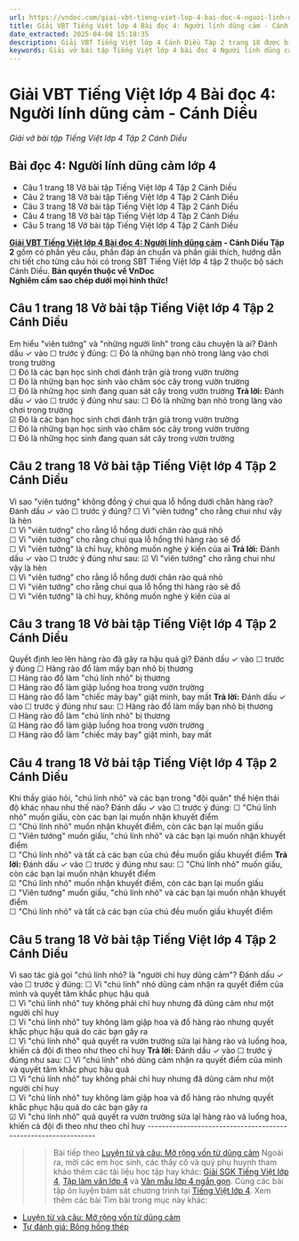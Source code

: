 ```yaml
---
url: https://vndoc.com/giai-vbt-tieng-viet-lop-4-bai-doc-4-nguoi-linh-dung-cam-canh-dieu-303710
title: Giải VBT Tiếng Việt lớp 4 Bài đọc 4: Người lính dũng cảm - Cánh Diều - Giải vở bài tập Tiếng Việt lớp 4 Tập 2 Cánh Diều - VnDoc.com
date_extracted: 2025-04-08 15:18:35
description: Giải VBT Tiếng Việt lớp 4 Cánh Diều Tập 2 trang 18 được biên soạn nhằm giúp các em HS đạt kết quả tốt trong quá trình làm bài tập và học tập môn Tiếng Việt lớp 4.
keywords: Giải vở bài tập Tiếng Việt lớp 4 bài đọc 4 Người lính dũng cảm,Người lính dũng cảm lớp 4,Bài đọc 3 Người lính dũng cảm lớp 4,Tập đọc Người lính dũng cảm lớp 4,Đọc Người lính dũng cảm lớp 4,giải bài Người lính dũng cảm lớp 4,tiếng việt lớp 4 Người lính dũng cảm,tiếng việt lớp 4,tiếng việt lớp 4 Cánh Diều,vở bài tập tiếng việt lớp 4,sách tiếng việt lớp 4,bài tập tiếng việt lớp 4,giải bài tập tiếng việt lớp 4,tiếng việt lớp 4 tập 2
---
```


# Giải VBT Tiếng Việt lớp 4 Bài đọc 4: Người lính dũng cảm - Cánh Diều
 _Giải vở bài tập Tiếng Việt lớp 4 Tập 2 Cánh Diều_
## Bài đọc 4: Người lính dũng cảm lớp 4
  * Câu 1 trang 18 Vở bài tập Tiếng Việt lớp 4 Tập 2 Cánh Diều
  * Câu 2 trang 18 Vở bài tập Tiếng Việt lớp 4 Tập 2 Cánh Diều
  * Câu 3 trang 18 Vở bài tập Tiếng Việt lớp 4 Tập 2 Cánh Diều
  * Câu 4 trang 18 Vở bài tập Tiếng Việt lớp 4 Tập 2 Cánh Diều
  * Câu 5 trang 18 Vở bài tập Tiếng Việt lớp 4 Tập 2 Cánh Diều

**[Giải VBT Tiếng Việt lớp 4 Bài đọc 4: Người lính dũng cảm](<https://vndoc.com/giai-vbt-tieng-viet-lop-4-bai-doc-4-nguoi-linh-dung-cam-canh-dieu-303710>) \- Cánh Diều Tập 2** gồm có phần yêu cầu, phần đáp án chuẩn và phần giải thích, hướng dẫn chi tiết cho từng câu hỏi có trong SBT Tiếng Việt lớp 4 tập 2 thuộc bộ  sách Cánh Diều.
**Bản quyền thuộc về VnDoc**   
**Nghiêm cấm sao chép dưới mọi hình thức\!**
## **Câu 1 trang 18 Vở bài tập Tiếng Việt lớp 4 Tập 2 Cánh Diều**
Em hiểu "viên tướng" và "những người lính" trong câu chuyện là ai? Đánh dấu ✓ vào ☐ trước ý đúng:
☐ Đó là những bạn nhỏ trong làng vào chơi trong trường  
☐ Đó là các bạn học sinh chơi đánh trận giả trong vườn trường  
☐ Đó là những bạn học sinh vào chăm sóc cây trong vườn trường  
☐ Đó là những học sinh đang quan sát cây trong vườn trường
**Trả lời:** Đánh dấu ✓ vào ☐ trước ý đúng như sau:
☐ Đó là những bạn nhỏ trong làng vào chơi trong trường  
☑ Đó là các bạn học sinh chơi đánh trận giả trong vườn trường  
☐ Đó là những bạn học sinh vào chăm sóc cây trong vườn trường  
☐ Đó là những học sinh đang quan sát cây trong vườn trường
## **Câu 2 trang 18 Vở bài tập Tiếng Việt lớp 4 Tập 2 Cánh Diều**
Vì sao "viên tướng" không đồng ý chui qua lỗ hổng dưới chân hàng rào? Đánh dấu ✓ vào ☐ trước ý đúng?
☐ Vì "viên tướng" cho rằng chui như vậy là hèn  
☐ Vì "viên tướng" cho rằng lỗ hổng dưới chân rào quá nhỏ  
☐ Vì "viên tướng" cho rằng chui qua lỗ hổng thì hàng rào sẽ đổ  
☐ Vì "viên tướng" là chỉ huy, không muốn nghe ý kiến của ai
**Trả lời:** Đánh dấu ✓ vào ☐ trước ý đúng như sau:
☑ Vì "viên tướng" cho rằng chui như vậy là hèn  
☐ Vì "viên tướng" cho rằng lỗ hổng dưới chân rào quá nhỏ  
☐ Vì "viên tướng" cho rằng chui qua lỗ hổng thì hàng rào sẽ đổ  
☐ Vì "viên tướng" là chỉ huy, không muốn nghe ý kiến của ai
## **Câu 3 trang 18 Vở bài tập Tiếng Việt lớp 4 Tập 2 Cánh Diều**
Quyết định leo lên hàng rào đã gây ra hậu quả gì? Đánh dấu ✓ vào ☐ trước ý đúng
☐ Hàng rào đổ làm mấy bạn nhỏ bị thương  
☐ Hàng rào đổ làm "chú lính nhỏ" bị thương  
☐ Hàng rào đổ làm giập luống hoa trong vườn trường  
☐ Hàng rào đổ làm "chiếc máy bay" giật mình, bay mất
**Trả lời:** Đánh dấu ✓ vào ☐ trước ý đúng như sau:
☐ Hàng rào đổ làm mấy bạn nhỏ bị thương  
☐ Hàng rào đổ làm "chú lính nhỏ" bị thương  
☑ Hàng rào đổ làm giập luống hoa trong vườn trường  
☐ Hàng rào đổ làm "chiếc máy bay" giật mình, bay mất
## **Câu 4 trang 18 Vở bài tập Tiếng Việt lớp 4 Tập 2 Cánh Diều**
Khi thầy giáo hỏi, "chú lính nhỏ" và các bạn trong "đội quân" thể hiện thái độ khác nhau như thế nào? Đánh dấu ✓ vào ☐ trước ý đúng: 
☐ "Chú lính nhỏ" muốn giấu, còn các bạn lại muốn nhận khuyết điểm  
☐ "Chú lính nhỏ" muốn nhận khuyết điểm, còn các bạn lại muốn giấu  
☐ "Viên tướng" muốn giấu, "chú lính nhỏ" và các bạn lại muốn nhận khuyết điểm  
☐ "Chú lính nhỏ" và tất cả các bạn của chú đều muốn giấu khuyết điểm
**Trả lời:** Đánh dấu ✓ vào ☐ trước ý đúng như sau:
☐ "Chú lính nhỏ" muốn giấu, còn các bạn lại muốn nhận khuyết điểm  
☑ "Chú lính nhỏ" muốn nhận khuyết điểm, còn các bạn lại muốn giấu  
☐ "Viên tướng" muốn giấu, "chú lính nhỏ" và các bạn lại muốn nhận khuyết điểm  
☐ "Chú lính nhỏ" và tất cả các bạn của chú đều muốn giấu khuyết điểm
## **Câu 5 trang 18 Vở bài tập Tiếng Việt lớp 4 Tập 2 Cánh Diều**
Vì sao tác giả gọi "chú lính nhỏ? là "người chỉ huy dũng cảm"? Đánh dấu ✓ vào ☐ trước ý đúng:
☐ Vì "chú lính" nhỏ dũng cảm nhận ra quyết điểm của mình và quyết tâm khắc phục hậu quả  
☐ Vì "chú lính nhỏ" tuy không phải chỉ huy nhưng đã dũng cảm như một người chỉ huy  
☐ Vi "chú lính nhỏ" tuy không làm giập hoa và đổ hàng rào nhưng quyết khắc phục hậu quả do các bạn gây ra  
☐ Vì "chú lính nhỏ" quả quyết ra vườn trường sửa lại hàng rào và luống hoa, khiến cả đội đi theo như theo chỉ huy
**Trả lời:** Đánh dấu ✓ vào ☐ trước ý đúng như sau:
☐ Vì "chú lính" nhỏ dũng cảm nhận ra quyết điểm của mình và quyết tâm khắc phục hậu quả  
☐ Vì "chú lính nhỏ" tuy không phải chỉ huy nhưng đã dũng cảm như một người chỉ huy  
☐ Vi "chú lính nhỏ" tuy không làm giập hoa và đổ hàng rào nhưng quyết khắc phục hậu quả do các bạn gây ra  
☑ Vì "chú lính nhỏ" quả quyết ra vườn trường sửa lại hàng rào và luống hoa, khiến cả đội đi theo như theo chỉ huy
\---------------------------------------------------------------
>> Bài tiếp theo [Luyện từ và câu: Mở rộng vốn từ dũng cảm](<https://vndoc.com/giai-vo-bai-tap-tieng-viet-lop-4-tuan-26-mo-rong-von-tu-dung-cam-163978>)
Ngoài ra, mời các em học sinh, các thầy cô và quý phụ huynh tham khảo thêm các tài liệu học tập hay khác: [Giải SGK Tiếng Việt lớp 4](<https://vndoc.com/tieng-viet-lop4>), [Tập làm văn lớp 4](<https://vndoc.com/tap-lam-van-lop4>) và [Văn mẫu lớp 4 ngắn gọn](<https://vndoc.com/van-mieu-ta-lop4>). Cùng các bài tập ôn luyện bám sát chương trình tại [Tiếng Việt lớp 4](<https://vndoc.com/tieng-viet-lop4>).
Xem thêm các bài Tìm bài trong mục này khác:
  * [Luyện từ và câu: Mở rộng vốn từ dũng cảm](</giai-vo-bai-tap-tieng-viet-lop-4-tuan-26-mo-rong-von-tu-dung-cam-163978>)
  * [Tự đánh giá: Bông hồng thép](</giai-vbt-tieng-viet-lop-4-tu-danh-gia-bong-hong-thep-canh-dieu-303730>)

